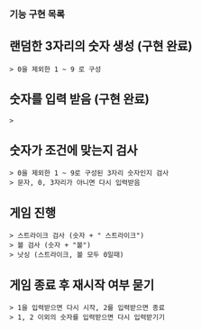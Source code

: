 ### 기능 구현 목록

## 랜덤한 3자리의 숫자 생성 **(구현 완료)**
    > 0을 제외한 1 ~ 9 로 구성

## 숫자를 입력 받음 **(구현 완료)**
    >

## 숫자가 조건에 맞는지 검사
    > 0을 제외한 1 ~ 9로 구성된 3자리 숫자인지 검사
    > 문자, 0, 3자리가 아니면 다시 입력받음

##  게임 진행
    > 스트라이크 검사 (숫자 + " 스트라이크")
    > 볼 검사 (숫자 + "볼")
    > 낫싱 (스트라이크, 볼 모두 0일때)

## 게임 종료 후 재시작 여부 묻기
    > 1을 입력받으면 다시 시작, 2를 입력받으면 종료
    > 1, 2 이외의 숫자를 입력받으면 다시 입력받기기